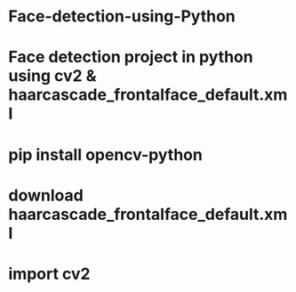 # Face-detection-using-Python
# Face detection project in python using cv2 & haarcascade_frontalface_default.xml

# pip install opencv-python
# download haarcascade_frontalface_default.xml
# import cv2


